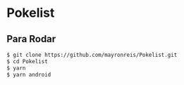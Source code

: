 # Pokelist

## Para Rodar
```bash
$ git clone https://github.com/mayronreis/Pokelist.git
$ cd Pokelist
$ yarn
$ yarn android
```
